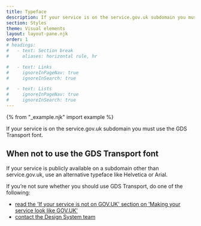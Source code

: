 ```yaml
---
title: Typeface
description: If your service is on the service.gov.uk subdomain you must use the GDS Transport font
section: Styles
theme: Visual elements
layout: layout-pane.njk
order: 1
# headings:
#   - text: Section break
#     aliases: horizontal rule, hr

#   - text: Links
#     ignoreInPageNav: true
#     ignoreInSearch: true

#   - text: Lists
#     ignoreInPageNav: true
#     ignoreInSearch: true
---
```


{% from "_example.njk" import example %}


If your service is on the service.gov.uk subdomain you must use the GDS Transport font.

## When not to use the GDS Transport font

If your service is publicly available on a subdomain other than service.gov.uk, use an alternative typeface like Helvetica or Arial.

If you’re not sure whether you should use GDS Transport, do one of the following:

- [read the 'If your service is not on GOV.UK' section on 'Making your service look like GOV.UK'](https://www.gov.uk/service-manual/design/making-your-service-look-like-govuk#if-your-service-isnt-on-govuk)
- [contact the Design System team](/get-in-touch/)

